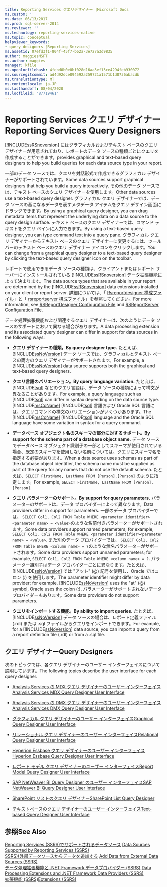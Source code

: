 ```yaml
---
title: Reporting Services クエリデザイナー |Microsoft Docs
ms.custom: ''
ms.date: 06/13/2017
ms.prod: sql-server-2014
ms.reviewer: ''
ms.technology: reporting-services-native
ms.topic: conceptual
helpviewer_keywords:
- query designers [Reporting Services]
ms.assetid: 07efd3f1-804f-45f7-b62a-3e727a3d9835
author: maggiesMSFT
ms.author: maggies
manager: kfile
ms.openlocfilehash: 4febd0b0e0bf028d16aa3ef13ce4294feb930072
ms.sourcegitcommit: ad4d92dce894592a259721a1571b1d8736abacdb
ms.translationtype: MT
ms.contentlocale: ja-JP
ms.lasthandoff: 08/04/2020
ms.locfileid: "87719461"
---
```

# <a name="reporting-services-query-designers"></a><span data-ttu-id="b8fe7-102">Reporting Services クエリ デザイナー</span><span class="sxs-lookup"><span data-stu-id="b8fe7-102">Reporting Services Query Designers</span></span>
  [!INCLUDE[ssRSnoversion](../includes/ssrsnoversion-md.md)] <span data-ttu-id="b8fe7-103">にはグラフィカルおよびテキスト ベースのクエリ デザイナーが用意されており、レポートのデータ ソースの種類ごとにクエリを作成することができます。</span><span class="sxs-lookup"><span data-stu-id="b8fe7-103">provides graphical and text-based query designers to help you build queries for each data source type in your report.</span></span>  
  
 <span data-ttu-id="b8fe7-104">一部のデータ ソースでは、クエリを対話形式で作成できるグラフィカル デザイナーがサポートされています。</span><span class="sxs-lookup"><span data-stu-id="b8fe7-104">Some data sources support graphical designers that help you build a query interactively.</span></span> <span data-ttu-id="b8fe7-105">その他のデータ ソースでは、テキスト ベースのクエリ デザイナーを使用します。</span><span class="sxs-lookup"><span data-stu-id="b8fe7-105">Other data sources use a text-based query designer.</span></span> <span data-ttu-id="b8fe7-106">グラフィカル クエリ デザイナーでは、データ ソースの基になるデータを表すメタデータ アイテムをクエリ デザイン画面にドラッグできます。</span><span class="sxs-lookup"><span data-stu-id="b8fe7-106">By using a graphical query designer, you can drag metadata items that represent the underlying data on a data source to the query design surface.</span></span> <span data-ttu-id="b8fe7-107">テキスト ベースのクエリ デザイナーでは、コマンド テキストをクエリ ペインに入力できます。</span><span class="sxs-lookup"><span data-stu-id="b8fe7-107">By using a text-based query designer, you can type command text into a query pane.</span></span> <span data-ttu-id="b8fe7-108">グラフィカル クエリ デザイナーからテキスト ベースのクエリ デザイナーに変更するには、ツール バーのテキスト ベースのクエリ デザイナー アイコンをクリックします。</span><span class="sxs-lookup"><span data-stu-id="b8fe7-108">You can change from a graphical query designer to a text-based query designer by clicking the text-based query designer icon on the toolbar.</span></span>  
  
 <span data-ttu-id="b8fe7-109">レポートで使用できるデータ ソースの種類は、クライアントまたはレポート サーバーにインストールされている [!INCLUDE[ssRSnoversion](../includes/ssrsnoversion-md.md)] データ拡張機能によって決まります。</span><span class="sxs-lookup"><span data-stu-id="b8fe7-109">The data source types that are available in your report are determined by the [!INCLUDE[ssRSnoversion](../includes/ssrsnoversion-md.md)] data extensions installed on your client or report server.</span></span> <span data-ttu-id="b8fe7-110">詳細については、「 [Rsreportdesigner 構成ファイル](report-server/rsreportdesigner-configuration-file.md)」と「 [rsreportserver 構成ファイル](report-server/rsreportserver-config-configuration-file.md)」を参照してください。</span><span class="sxs-lookup"><span data-stu-id="b8fe7-110">For more information, see [RSReportDesigner Configuration File](report-server/rsreportdesigner-configuration-file.md) and [RSReportServer Configuration File](report-server/rsreportserver-config-configuration-file.md).</span></span>  
  
 <span data-ttu-id="b8fe7-111">データ処理拡張機能および関連するクエリ デザイナーは、次のようにデータ ソースのサポートにおいて異なる場合があります。</span><span class="sxs-lookup"><span data-stu-id="b8fe7-111">A data processing extension and its associated query designer can differ in support for data sources in the following ways:</span></span>  
  
-   <span data-ttu-id="b8fe7-112">**クエリ デザイナーの種類。**</span><span class="sxs-lookup"><span data-stu-id="b8fe7-112">**By query designer type.**</span></span> <span data-ttu-id="b8fe7-113">たとえば、 [!INCLUDE[ssNoVersion](../includes/ssnoversion-md.md)] データ ソースでは、グラフィカルとテキスト ベースの両方のクエリ デザイナーがサポートされます。</span><span class="sxs-lookup"><span data-stu-id="b8fe7-113">For example, a [!INCLUDE[ssNoVersion](../includes/ssnoversion-md.md)] data source supports both the graphical and text-based query designers.</span></span>  
  
-   <span data-ttu-id="b8fe7-114">**クエリ言語のバリエーション。**</span><span class="sxs-lookup"><span data-stu-id="b8fe7-114">**By query language variation.**</span></span> <span data-ttu-id="b8fe7-115">たとえば、 [!INCLUDE[tsql](../includes/tsql-md.md)] などのクエリ言語は、データ ソースの種類によって構文が異なることがあります。</span><span class="sxs-lookup"><span data-stu-id="b8fe7-115">For example, a query language such as [!INCLUDE[tsql](../includes/tsql-md.md)] can differ in syntax depending on the data source type.</span></span> <span data-ttu-id="b8fe7-116">[!INCLUDE[msCoName](../includes/msconame-md.md)] [!INCLUDE[tsql](../includes/tsql-md.md)] 言語および Oracle SQL 言語には、クエリコマンドの構文のバリエーションがいくつかあります。</span><span class="sxs-lookup"><span data-stu-id="b8fe7-116">The [!INCLUDE[msCoName](../includes/msconame-md.md)] [!INCLUDE[tsql](../includes/tsql-md.md)] language and the Oracle SQL language have some variation in syntax for a query command.</span></span>  
  
-   <span data-ttu-id="b8fe7-117">**データベース オブジェクト名のスキーマの部分に対するサポート。**</span><span class="sxs-lookup"><span data-stu-id="b8fe7-117">**By support for the schema part of a database object name.**</span></span> <span data-ttu-id="b8fe7-118">データ ソースでデータベース オブジェクト識別子の一部としてスキーマが使用されている場合、既定のスキーマを使用しない名前については、クエリにスキーマ名を指定する必要があります。</span><span class="sxs-lookup"><span data-stu-id="b8fe7-118">When a data source uses schemas as part of the database object identifier, the schema name must be supplied as part of the query for any names that do not use the default schema.</span></span> <span data-ttu-id="b8fe7-119">たとえば、`SELECT FirstName, LastName FROM [Person].[Person]` のように指定します。</span><span class="sxs-lookup"><span data-stu-id="b8fe7-119">For example, `SELECT FirstName, LastName FROM [Person].[Person]`.</span></span>  
  
-   <span data-ttu-id="b8fe7-120">**クエリ パラメーターのサポート。**</span><span class="sxs-lookup"><span data-stu-id="b8fe7-120">**By support for query parameters.**</span></span> <span data-ttu-id="b8fe7-121">パラメーターのサポートは、データ プロバイダーによって異なります。</span><span class="sxs-lookup"><span data-stu-id="b8fe7-121">Data providers differ in support for parameters.</span></span> <span data-ttu-id="b8fe7-122">一部のデータ プロバイダーでは、 `SELECT Col1, Col2 FROM Table WHERE <parameter identifier><parameter name> = <value>`のような名前付きパラメーターがサポートされます。</span><span class="sxs-lookup"><span data-stu-id="b8fe7-122">Some data providers support named parameters; for example, `SELECT Col1, Col2 FROM Table WHERE <parameter identifier><parameter name> = <value>`.</span></span> <span data-ttu-id="b8fe7-123">また別のデータ プロバイダーでは、 `SELECT Col1, Col2 FROM Table WHERE <column name> = ?`のような無名パラメーターがサポートされます。</span><span class="sxs-lookup"><span data-stu-id="b8fe7-123">Some data providers support unnamed parameters; for example, `SELECT Col1, Col2 FROM Table WHERE <column name> = ?`.</span></span> <span data-ttu-id="b8fe7-124">パラメーター識別子はデータ プロバイダーごとに異なります。たとえば、 [!INCLUDE[ssNoVersion](../includes/ssnoversion-md.md)] では "アット" (@) 記号を使用し、Oracle ではコロン (:) を使用します。</span><span class="sxs-lookup"><span data-stu-id="b8fe7-124">The parameter identifier might differ by data provider; for example, [!INCLUDE[ssNoVersion](../includes/ssnoversion-md.md)] uses the "at" (@) symbol, Oracle uses the colon (:).</span></span> <span data-ttu-id="b8fe7-125">パラメーターがサポートされないデータ プロバイダーもあります。</span><span class="sxs-lookup"><span data-stu-id="b8fe7-125">Some data providers do not support parameters.</span></span>  
  
-   <span data-ttu-id="b8fe7-126">**クエリをインポートする機能。**</span><span class="sxs-lookup"><span data-stu-id="b8fe7-126">**By ability to import queries.**</span></span> <span data-ttu-id="b8fe7-127">たとえば、 [!INCLUDE[ssNoVersion](../includes/ssnoversion-md.md)] データ ソースの場合は、レポート定義ファイル (.rdl) または .sql ファイルからクエリをインポートできます。</span><span class="sxs-lookup"><span data-stu-id="b8fe7-127">For example, for a [!INCLUDE[ssNoVersion](../includes/ssnoversion-md.md)] data source, you can import a query from a report definition file (.rdl) or from a .sql file.</span></span>  
  
## <a name="query-designers"></a><span data-ttu-id="b8fe7-128">クエリ デザイナー</span><span class="sxs-lookup"><span data-stu-id="b8fe7-128">Query Designers</span></span>  
 <span data-ttu-id="b8fe7-129">次のトピックでは、各クエリ デザイナーのユーザー インターフェイスについて説明しています。</span><span class="sxs-lookup"><span data-stu-id="b8fe7-129">The following topics describe the user interface for each query designer.</span></span>  
  
-   [<span data-ttu-id="b8fe7-130">Analysis Services の MDX クエリ デザイナーのユーザー インターフェイス</span><span class="sxs-lookup"><span data-stu-id="b8fe7-130">Analysis Services MDX Query Designer User Interface</span></span>](report-data/analysis-services-mdx-query-designer-user-interface.md)  
  
-   [<span data-ttu-id="b8fe7-131">Analysis Services の DMX クエリ デザイナーのユーザー インターフェイス</span><span class="sxs-lookup"><span data-stu-id="b8fe7-131">Analysis Services DMX Query Designer User Interface</span></span>](report-data/analysis-services-dmx-query-designer-user-interface.md)  
  
-   [<span data-ttu-id="b8fe7-132">グラフィカル クエリ デザイナーのユーザー インターフェイス</span><span class="sxs-lookup"><span data-stu-id="b8fe7-132">Graphical Query Designer User Interface</span></span>](report-data/graphical-query-designer-user-interface.md)  
  
-   [<span data-ttu-id="b8fe7-133">リレーショナル クエリ デザイナーのユーザー インターフェイス</span><span class="sxs-lookup"><span data-stu-id="b8fe7-133">Relational Query Designer User Interface</span></span>](../../2014/reporting-services/relational-query-designer-user-interface.md)  
  
-   [<span data-ttu-id="b8fe7-134">Hyperion Essbase クエリ デザイナーのユーザー インターフェイス</span><span class="sxs-lookup"><span data-stu-id="b8fe7-134">Hyperion Essbase Query Designer User Interface</span></span>](report-data/hyperion-essbase-query-designer-user-interface.md)  
  
-   [<span data-ttu-id="b8fe7-135">レポート モデル クエリ デザイナーのユーザー インターフェイス</span><span class="sxs-lookup"><span data-stu-id="b8fe7-135">Report Model Query Designer User Interface</span></span>](report-data/report-model-query-designer-user-interface.md)  
  
-   [<span data-ttu-id="b8fe7-136">SAP NetWeaver BI Query Designer のユーザー インターフェイス</span><span class="sxs-lookup"><span data-stu-id="b8fe7-136">SAP NetWeaver BI Query Designer User Interface</span></span>](report-data/sap-netweaver-bi-query-designer-user-interface.md)  
  
-   [<span data-ttu-id="b8fe7-137">SharePoint リストのクエリ デザイナー</span><span class="sxs-lookup"><span data-stu-id="b8fe7-137">SharePoint List Query Designer</span></span>](../../2014/reporting-services/sharepoint-list-query-designer.md)  
  
-   [<span data-ttu-id="b8fe7-138">テキストベースのクエリ デザイナーのユーザー インターフェイス</span><span class="sxs-lookup"><span data-stu-id="b8fe7-138">Text-based Query Designer User Interface</span></span>](../../2014/reporting-services/text-based-query-designer-user-interface.md)  
  
## <a name="see-also"></a><span data-ttu-id="b8fe7-139">参照</span><span class="sxs-lookup"><span data-stu-id="b8fe7-139">See Also</span></span>  
 <span data-ttu-id="b8fe7-140">[Reporting Services &#40;SSRS&#41;でサポートされるデータソース](create-deploy-and-manage-mobile-and-paginated-reports.md) </span><span class="sxs-lookup"><span data-stu-id="b8fe7-140">[Data Sources Supported by Reporting Services &#40;SSRS&#41;](create-deploy-and-manage-mobile-and-paginated-reports.md) </span></span>  
 <span data-ttu-id="b8fe7-141">[SSRS&#41;&#40;外部データソースからデータを追加する](report-data/add-data-from-external-data-sources-ssrs.md) </span><span class="sxs-lookup"><span data-stu-id="b8fe7-141">[Add Data from External Data Sources &#40;SSRS&#41;](report-data/add-data-from-external-data-sources-ssrs.md) </span></span>  
 <span data-ttu-id="b8fe7-142">[データ処理拡張機能と .NET Framework データプロバイダー &#40;SSRS&#41;](report-data/data-processing-extensions-and-net-framework-data-providers-ssrs.md) </span><span class="sxs-lookup"><span data-stu-id="b8fe7-142">[Data Processing Extensions and .NET Framework Data Providers &#40;SSRS&#41;](report-data/data-processing-extensions-and-net-framework-data-providers-ssrs.md) </span></span>  
 [<span data-ttu-id="b8fe7-143">拡張機能 (SSRS)</span><span class="sxs-lookup"><span data-stu-id="b8fe7-143">Extensions &#40;SSRS&#41;</span></span>](extensions-ssrs.md)  
  
  
